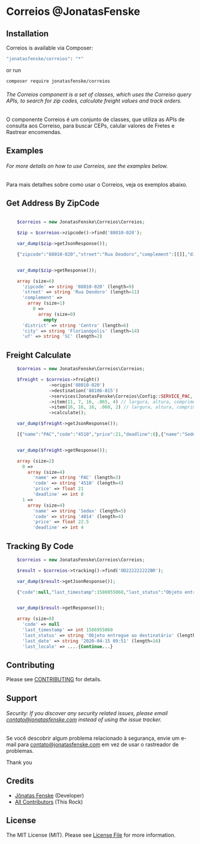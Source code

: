 # Correios @JonatasFenske

## Installation

Correios is available via Composer:

```bash
"jonatasfenske/correios": "*"
```

or run

```bash
composer require jonatasfenske/correios
```


###### The Correios component is a set of classes, which uses the Correiso query APIs, to search for zip codes, calculate freight values ​​and track orders.

O componente Correios é um conjunto de classes, que utiliza as APIs de consulta aos Correiso, para buscar CEPs, calular valores de Fretes e Rastrear encomendas.


## Examples

###### For more details on how to use Correios, see the examples below.

Para mais detalhes sobre como usar o Correios, veja os exemplos abaixo.


## Get Address By ZipCode

```php

    $correios = new JonatasFenske\Correios\Correios;

    $zip = $correios->zipcode()->find('88010-020');

    var_dump($zip->getJsonResponse());

    {"zipcode":"88010-020","street":"Rua Deodoro","complement":[[]],"district":"Centro","city":"Florian\u00f3polis","uf":"SC"}


    var_dump($zip->getResponse());

    array (size=6)
      'zipcode' => string '88010-020' (length=9)
      'street' => string 'Rua Deodoro' (length=11)
      'complement' => 
        array (size=1)
          0 => 
            array (size=0)
              empty
      'district' => string 'Centro' (length=6)
      'city' => string 'Florianópolis' (length=14)
      'uf' => string 'SC' (length=2)
```


## Freight Calculate

```php
    $correios = new JonatasFenske\Correios\Correios;

    $freight = $correios->freight()
                ->origin('88010-020')
                ->destination('88106-815')
                ->services(JonatasFenske\Correios\Config::SERVICE_PAC, JonatasFenske\Correios\Config::SERVICE_SEDEX)
                ->item(11, 7, 16, .065, 4) // largura, altura, comprimento, peso e quantidade
                ->item(16, 16, 16, .060, 2) // largura, altura, comprimento, peso e quantidade
                ->calculate();

    var_dump($freight->getJsonResponse());

    [{"name":"PAC","code":"4510","price":21,"deadline":8},{"name":"Sedex","code":"4014","price":22.5,"deadline":4}]


    var_dump($freight->getResponse());

    array (size=2)
      0 => 
        array (size=4)
          'name' => string 'PAC' (length=3)
          'code' => string '4510' (length=4)
          'price' => float 21
          'deadline' => int 8
      1 => 
        array (size=4)
          'name' => string 'Sedex' (length=5)
          'code' => string '4014' (length=4)
          'price' => float 22.5
          'deadline' => int 4
```


## Tracking By Code

```php
    $correios = new JonatasFenske\Correios\Correios;

    $result = $correios->tracking()->find('OD222222222BR');

    var_dump($result->getJsonResponse());

    {"code":null,"last_timestamp":1586955060,"last_status":"Objeto entregue ao destinat\u00e1rio","last_date":"2020-04-15 09:51","last_locale":... (length=1098)


    var_dump($result->getResponse());

    array (size=8)
      'code' => null
      'last_timestamp' => int 1586955060
      'last_status' => string 'Objeto entregue ao destinatário' (length=32)
      'last_date' => string '2020-04-15 09:51' (length=16)
      'last_locale' => ....{Continue...}

```

## Contributing

Please see [CONTRIBUTING](https://github.com/jonatasfenske/correios/blob/master/CONTRIBUTING.md) for details.

## Support

###### Security: If you discover any security related issues, please email contato@jonatasfenske.com instead of using the issue tracker.

Se você descobrir algum problema relacionado à segurança, envie um e-mail para contato@jonatasfenske.com em vez de usar o rastreador de problemas.

Thank you

## Credits

- [Jônatas Fenske](https://github.com/jonatasfenske) (Developer)
- [All Contributors](https://github.com/jonatasfenske/correios/contributors) (This Rock)

## License

The MIT License (MIT). Please see [License File](https://github.com/jonatasfenske/correios/blob/master/LICENSE.md) for more information.